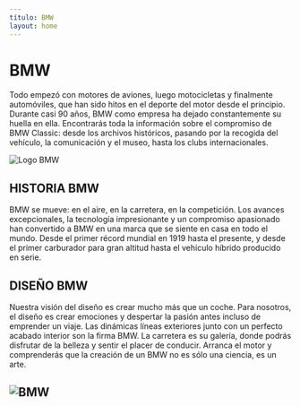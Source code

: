 ```yaml
---
título: BMW
layout: home
---
```


# BMW
Todo empezó con motores de aviones, luego motocicletas y finalmente automóviles, que han sido hitos en el deporte del motor desde el principio. Durante casi 90 años, BMW como empresa ha dejado constantemente su huella en ella. Encontrarás toda la información sobre el compromiso de BMW Classic: desde los archivos históricos, pasando por la recogida del vehículo, la comunicación y el museo, hasta los clubs internacionales.

![Logo BMW](https://cdn.autobild.es/sites/navi.axelspringer.es/public/media/image/2020/03/nuevo-logo-bmw-1891563.jpg?tf=3840x)

## HISTORIA BMW
BMW se mueve: en el aire, en la carretera, en la competición. Los avances excepcionales, la tecnología impresionante y un compromiso apasionado han convertido a BMW en una marca que se siente en casa en todo el mundo. Desde el primer récord mundial en 1919 hasta el presente, y desde el primer carburador para gran altitud hasta el vehículo híbrido producido en serie.

## DISEÑO BMW
Nuestra visión del diseño es crear mucho más que un coche. Para nosotros, el diseño es crear emociones y despertar la pasión antes incluso de emprender un viaje. Las dinámicas líneas exteriores junto con un perfecto acabado interior son la firma BMW. La carretera es su galería, donde podrás disfrutar de la belleza y sentir el placer de conducir. Arranca el motor y comprenderás que la creación de un BMW no es sólo una ciencia, es un arte.

![BMW](https://www.bmw.es/content/dam/bmw/marketES/bmw_es/Topics/MundoBMW/historia-bmw/bmw-history-slide-1.jpg.resource.1373901353876.jpg)
----

[^1]: [It can take up to 10 minutes for changes to your site to publish after you push the changes to GitHub](https://docs.github.com/en/pages/setting-up-a-github-pages-site-with-jekyll/creating-a-github-pages-site-with-jekyll#creating-your-site).

[Just the Docs]: https://just-the-docs.github.io/just-the-docs/
[GitHub Pages]: https://docs.github.com/en/pages
[README]: https://github.com/just-the-docs/just-the-docs-template/blob/main/README.md
[Jekyll]: https://jekyllrb.com
[GitHub Pages / Actions workflow]: https://github.blog/changelog/2022-07-27-github-pages-custom-github-actions-workflows-beta/
[use this template]: https://github.com/just-the-docs/just-the-docs-template/generate

